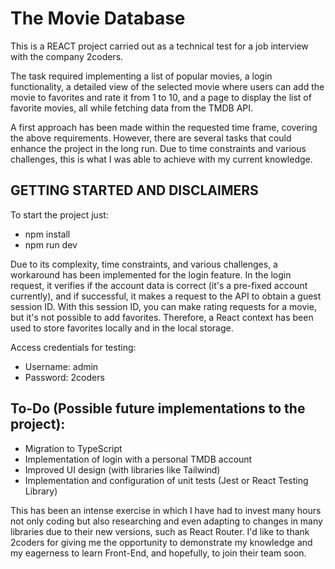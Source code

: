 # The Movie Database

This is a REACT project carried out as a technical test for a job interview with the company 2coders.

The task required implementing a list of popular movies, a login functionality, a detailed view of the selected movie where users can add the movie to favorites and rate it from 1 to 10, and a page to display the list of favorite movies, all while fetching data from the TMDB API.

A first approach has been made within the requested time frame, covering the above requirements. However, there are several tasks that could enhance the project in the long run. Due to time constraints and various challenges, this is what I was able to achieve with my current knowledge.

## GETTING STARTED AND DISCLAIMERS

To start the project just:

- npm install
- npm run dev

Due to its complexity, time constraints, and various challenges, a workaround has been implemented for the login feature. In the login request, it verifies if the account data is correct (it's a pre-fixed account currently), and if successful, it makes a request to the API to obtain a guest session ID. With this session ID, you can make rating requests for a movie, but it's not possible to add favorites. Therefore, a React context has been used to store favorites locally and in the local storage.

Access credentials for testing:

- Username: admin
- Password: 2coders

## To-Do (Possible future implementations to the project):

- Migration to TypeScript
- Implementation of login with a personal TMDB account
- Improved UI design (with libraries like Tailwind)
- Implementation and configuration of unit tests (Jest or React Testing Library)

This has been an intense exercise in which I have had to invest many hours not only coding but also researching and even adapting to changes in many libraries due to their new versions, such as React Router. I'd like to thank 2coders for giving me the opportunity to demonstrate my knowledge and my eagerness to learn Front-End, and hopefully, to join their team soon.
